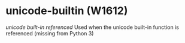 # unicode-builtin (W1612)
*unicode built-in referenced* Used when the unicode built-in function is
referenced (missing from Python 3)
